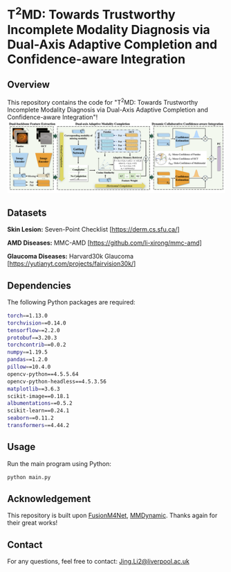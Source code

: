 # T<sup>2</sup>MD: Towards Trustworthy Incomplete Modality Diagnosis via Dual-Axis Adaptive Completion and Confidence-aware Integration
## Overview
This repository contains the code for "T<sup>2</sup>MD: Towards Trustworthy Incomplete Modality Diagnosis via Dual-Axis Adaptive Completion and Confidence-aware Integration"!
![Formula](/img/overall.png)
## Datasets
**Skin Lesion:** Seven-Point Checklist [https://derm.cs.sfu.ca/]

**AMD Diseases:** MMC-AMD [https://github.com/li-xirong/mmc-amd]

**Glaucoma Diseases:** Harvard30k Glaucoma [https://yutianyt.com/projects/fairvision30k/]
## Dependencies

The following Python packages are required:

```bash
torch==1.13.0
torchvision==0.14.0
tensorflow==2.2.0
protobuf==3.20.3
torchcontrib==0.0.2
numpy==1.19.5
pandas==1.2.0
pillow==10.4.0
opencv-python==4.5.5.64
opencv-python-headless==4.5.3.56
matplotlib==3.6.3
scikit-image==0.18.1
albumentations==0.5.2
scikit-learn==0.24.1
seaborn==0.11.2
transformers==4.44.2
```
## Usage
Run the main program using Python:

```bash
python main.py
```

## Acknowledgement
This repository is built upon [FusionM4Net](https://github.com/pixixiaonaogou/MLSDR), [MMDynamic](https://github.com/TencentAILabHealthcare/mmdynamics). Thanks again for their great works!

## Contact
For any questions, feel free to contact: Jing.Li2@liverpool.ac.uk
